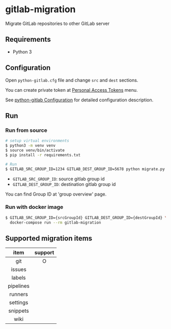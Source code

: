 # gitlab-migration
Migrate GitLab repositories to other GitLab server

## Requirements
* Python 3

## Configuration
Open `python-gitlab.cfg` file and change `src` and `dest` sections.

You can create private token at [Personal Access Tokens](https://gitlab.com/profile/personal_access_tokens) menu.

See [python-gitlab Configuration](https://python-gitlab.readthedocs.io/en/stable/cli.html#configuration) for detailed configuration description.


## Run 

### Run from source
```bash
# setup virtual environments
$ python3 -m venv venv
$ source venv/bin/activate
$ pip install -r requirements.txt

# Run
$ GITLAB_SRC_GROUP_ID=1234 GITLAB_DEST_GROUP_ID=5678 python migrate.py
```

* `GITLAB_SRC_GROUP_ID`: source gitlab group id
* `GITLAB_DEST_GROUP_ID`: destination gitlab group id

You can find Group ID at 'group overview' page.

### Run with docker image
```bash
$ GITLAB_SRC_GROUP_ID={srcGroupId} GITLAB_DEST_GROUP_ID={destGroupId} \
  docker-compose run --rm gitlab-migration
```


## Supported migration items
|    item   |support|
|:---------:|:-----:|
| git       |   O   |
| issues    |       |
| labels    |       |
| pipelines |       |
| runners   |       |
| settings  |       |
| snippets  |       |
| wiki      |       |
